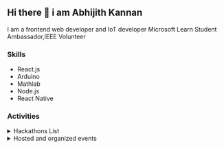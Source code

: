 ## Hi there 👋 i am Abhijith Kannan

I am a frontend web developer and IoT developer 
Microsoft Learn Student Ambassador,IEEE Volunteer


### Skills

- React.js
- Arduino
- Mathlab
- Node.js
- React Native

### Activities

<details>
<summary>Hackathons List</summary>


| Hackathon | Place | Role | Remark |
| :---: | :---: | :---: | :---: |
| Reboot Hackathon 2020| Palakad | Hacker | First Hackathon | 


</details>

<details>
<summary>Hosted and organized events</summary>


| Topic| Role | Place |
| :---: | :---: | :---: |
| Getting started with Azure Iot| Host | Online webinar | 
| Getting started with Azure | Host | In person workshop | 



</details>

